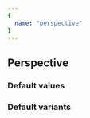 ```yaml
---
{
  name: "perspective"
}
---
```


## Perspective

### Default values
<!-- defaults.values.start -->

<!-- defaults.values.end -->


### Default variants
<!-- defaults.variants.start -->

<!-- defaults.variants.end -->

